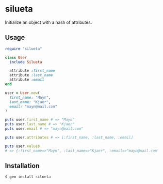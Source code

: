 # silueta

Initialize an object with a hash of attributes.

## Usage

```ruby
require "silueta"

class User
  include Silueta

  attribute :first_name
  attribute :last_name
  attribute :email
end

user = User.new(
  first_name: "Mayn",
  last_name: "Kjaer",
  email: "mayn@mail.com"
)

puts user.first_name # => "Mayn"
puts user.last_name # => "Kjaer"
puts user.email # => "mayn@mail.com"

puts user.attributes # => [:first_name, :last_name, :email]

puts user.values
# => {:first_name=>"Mayn", :last_name=>"Kjaer", :email=>"mayn@mail.com"}
```

## Installation

`$ gem install silueta`
